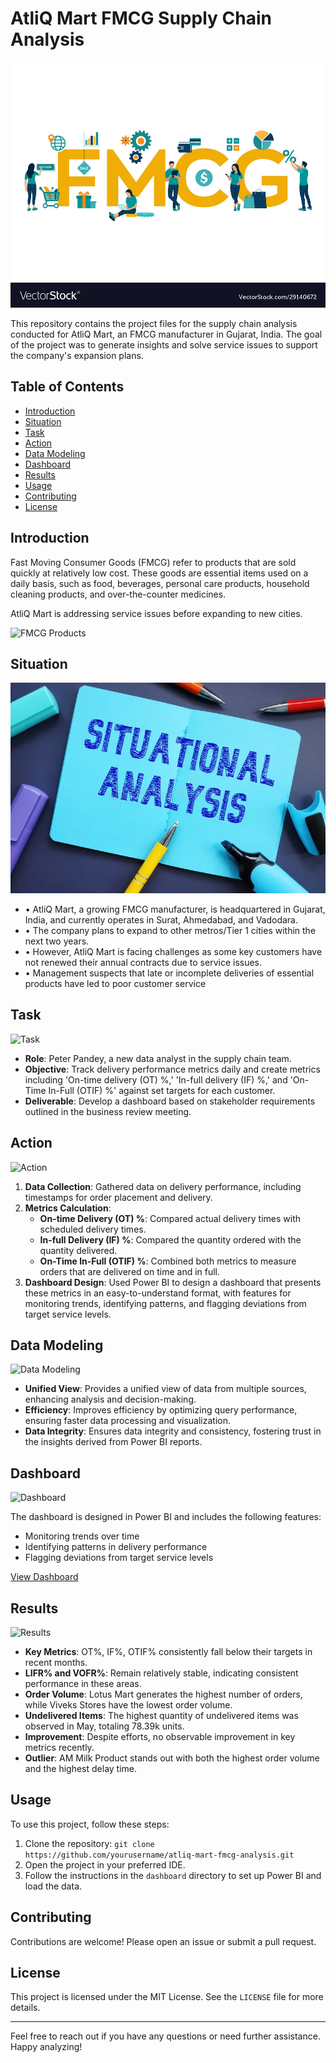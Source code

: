 # AtliQ Mart FMCG Supply Chain Analysis

![Project Banner](fmcg-fast-moving-consumer-goods-acronym-quickly-vector-29140672.jpg)

This repository contains the project files for the supply chain analysis conducted for AtliQ Mart, an FMCG manufacturer in Gujarat, India. The goal of the project was to generate insights and solve service issues to support the company's expansion plans.

## Table of Contents

- [Introduction](#introduction)
- [Situation](#situation)
- [Task](#task)
- [Action](#action)
- [Data Modeling](#data-modeling)
- [Dashboard](#dashboard)
- [Results](#results)
- [Usage](#usage)
- [Contributing](#contributing)
- [License](#license)

## Introduction

Fast Moving Consumer Goods (FMCG) refer to products that are sold quickly at relatively low cost. These goods are essential items used on a daily basis, such as food, beverages, personal care products, household cleaning products, and over-the-counter medicines.

AtliQ Mart is addressing service issues before expanding to new cities.

![FMCG Products](images/fmcg_products.png)

## Situation

![Situation](business-concept-meaning-situational-analysis-phrase-sheet-219329192.webp)

- • AtliQ Mart, a growing FMCG manufacturer, is headquartered in Gujarat, India, and currently operates in Surat, Ahmedabad, and Vadodara.
- • The company plans to expand to other metros/Tier 1 cities within the next two years.
- • However, AtliQ Mart is facing challenges as some key customers have not renewed their annual contracts due to service issues.
- • Management suspects that late or incomplete deliveries of essential products have led to poor customer service

## Task

![Task](images/task.png)

- **Role**: Peter Pandey, a new data analyst in the supply chain team.
- **Objective**: Track delivery performance metrics daily and create metrics including 'On-time delivery (OT) %,' 'In-full delivery (IF) %,' and 'On-Time In-Full (OTIF) %' against set targets for each customer.
- **Deliverable**: Develop a dashboard based on stakeholder requirements outlined in the business review meeting.

## Action

![Action](images/action.png)

1. **Data Collection**: Gathered data on delivery performance, including timestamps for order placement and delivery.
2. **Metrics Calculation**:
   - **On-time Delivery (OT) %**: Compared actual delivery times with scheduled delivery times.
   - **In-full Delivery (IF) %**: Compared the quantity ordered with the quantity delivered.
   - **On-Time In-Full (OTIF) %**: Combined both metrics to measure orders that are delivered on time and in full.
3. **Dashboard Design**: Used Power BI to design a dashboard that presents these metrics in an easy-to-understand format, with features for monitoring trends, identifying patterns, and flagging deviations from target service levels.

## Data Modeling

![Data Modeling](images/data_modeling.png)

- **Unified View**: Provides a unified view of data from multiple sources, enhancing analysis and decision-making.
- **Efficiency**: Improves efficiency by optimizing query performance, ensuring faster data processing and visualization.
- **Data Integrity**: Ensures data integrity and consistency, fostering trust in the insights derived from Power BI reports.

## Dashboard

![Dashboard](images/dashboard.png)

The dashboard is designed in Power BI and includes the following features:
- Monitoring trends over time
- Identifying patterns in delivery performance
- Flagging deviations from target service levels

[View Dashboard](https://app.powerbi.com/view?r=eyJrIjoiMGY2NDRlYzYtMWU2Yy00NThlLWE5YjMtYzM4ZWJjZWNmMzA5IiwidCI6ImRmODY3OWNkLWE4MGUtNDVkOC05OWFjLWM4M2VkN2ZmOTVhMCJ9)

## Results

![Results](images/results.png)

- **Key Metrics**: OT%, IF%, OTIF% consistently fall below their targets in recent months.
- **LIFR% and VOFR%**: Remain relatively stable, indicating consistent performance in these areas.
- **Order Volume**: Lotus Mart generates the highest number of orders, while Viveks Stores have the lowest order volume.
- **Undelivered Items**: The highest quantity of undelivered items was observed in May, totaling 78.39k units.
- **Improvement**: Despite efforts, no observable improvement in key metrics recently.
- **Outlier**: AM Milk Product stands out with both the highest order volume and the highest delay time.

## Usage

To use this project, follow these steps:

1. Clone the repository: `git clone https://github.com/yourusername/atliq-mart-fmcg-analysis.git`
2. Open the project in your preferred IDE.
3. Follow the instructions in the `dashboard` directory to set up Power BI and load the data.

## Contributing

Contributions are welcome! Please open an issue or submit a pull request.

## License

This project is licensed under the MIT License. See the `LICENSE` file for more details.

---

Feel free to reach out if you have any questions or need further assistance. Happy analyzing!
